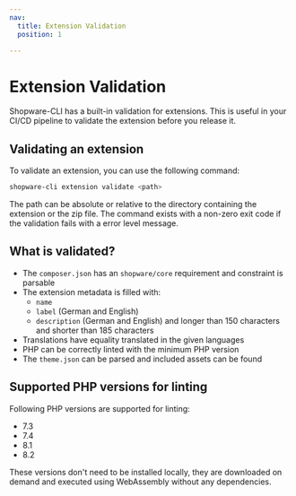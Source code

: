 ```yaml
---
nav:
  title: Extension Validation
  position: 1

---
```


# Extension Validation

Shopware-CLI has a built-in validation for extensions. This is useful in your CI/CD pipeline to validate the extension before you release it.

## Validating an extension

To validate an extension, you can use the following command:

```bash
shopware-cli extension validate <path>
```

The path can be absolute or relative to the directory containing the extension or the zip file. The command exists with a non-zero exit code if the validation fails with a error level message.

## What is validated?

- The `composer.json` has an `shopware/core` requirement and constraint is parsable
- The extension metadata is filled with:
  - `name`
  - `label` (German and English)
  - `description` (German and English) and longer than 150 characters and shorter than 185 characters
- Translations have equality translated in the given languages
- PHP can be correctly linted with the minimum PHP version
- The `theme.json` can be parsed and included assets can be found

## Supported PHP versions for linting

Following PHP versions are supported for linting:

- 7.3
- 7.4
- 8.1
- 8.2

These versions don't need to be installed locally, they are downloaded on demand and executed using WebAssembly without any dependencies.
